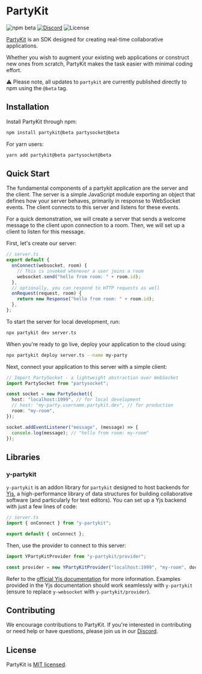 # PartyKit

![npm beta](https://img.shields.io/npm/v/partykit/beta)
[![Discord](https://img.shields.io/discord/1051830863576453180?color=7289DA&logo=discord&logoColor=white)](https://discord.gg/g5uqHQJc3z)
![License](https://img.shields.io/github/license/partykit/partykit)

[PartyKit](https://partykit.io/) is an SDK designed for creating real-time collaborative applications.

Whether you wish to augment your existing web applications or construct new ones from scratch, PartyKit makes the task easier with minimal coding effort.

:warning: Please note, all updates to `partykit` are currently published directly to npm using the `@beta` tag.

## Installation

Install PartyKit through npm:

```sh
npm install partykit@beta partysocket@beta
```

For yarn users:

```sh
yarn add partykit@beta partysocket@beta
```

## Quick Start

The fundamental components of a partykit application are the server and the client. The server is a simple JavaScript module exporting an object that defines how your server behaves, primarily in response to WebSocket events. The client connects to this server and listens for these events.

For a quick demonstration, we will create a server that sends a welcome message to the client upon connection to a room. Then, we will set up a client to listen for this message.

First, let's create our server:

```ts
// server.ts
export default {
  onConnect(websocket, room) {
    // This is invoked whenever a user joins a room
    websocket.send("hello from room: " + room.id);
  },
  // optionally, you can respond to HTTP requests as well
  onRequest(request, room) {
    return new Response("hello from room: " + room.id);
  },
};
```

To start the server for local development, run:

```sh
npx partykit dev server.ts
```

When you're ready to go live, deploy your application to the cloud using:

```sh
npx partykit deploy server.ts --name my-party
```

Next, connect your application to this server with a simple client:

```ts
// Import PartySocket - a lightweight abstraction over WebSocket
import PartySocket from "partysocket";

const socket = new PartySocket({
  host: "localhost:1999", // for local development
  // host: "my-party.username.partykit.dev", // for production
  room: "my-room",
});

socket.addEventListener("message", (message) => {
  console.log(message); // "hello from room: my-room"
});
```

## Libraries

### y-partykit

`y-partykit` is an addon library for `partykit` designed to host backends for [Yjs](https://yjs.dev), a high-performance library of data structures for building collaborative software (and particularly for text editors). You can set up a Yjs backend with just a few lines of code:

```ts
// server.ts
import { onConnect } from "y-partykit";

export default { onConnect };
```

Then, use the provider to connect to this server:

```ts
import YPartyKitProvider from "y-partykit/provider";

const provider = new YPartyKitProvider("localhost:1999", "my-room", doc);
```

Refer to the [official Yjs documentation](https://docs.yjs.dev/ecosystem/editor-bindings) for more information. Examples provided in the Yjs documentation should work seamlessly with `y-partykit` (ensure to replace `y-websocket` with `y-partykit/provider`).

## Contributing

We encourage contributions to PartyKit. If you're interested in contributing or need help or have questions, please join us in our [Discord](https://discord.gg/KDZb7J4uxJ).

## License

PartyKit is [MIT licensed](./LICENSE).
